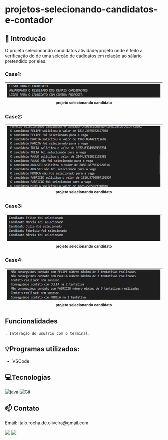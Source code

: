 # projetos-selecionando-candidatos-e-contador

## 📖 Introdução

O projeto selecionando candidatos atividade/projeto onde é feito a verificação do de uma seleção de cadidatos em relação ao sálario pretendido por eles.

### Case1:

| <img src="/selecionando-candidatos/assents/case1.png" width=100%><br><sub>projeto selecionando candidato</sub> |
| :------------------------------------------------------------------------------------------------------------: |

### Case2:

| <img src="/selecionando-candidatos/assents/case2.png" width=100%><br><sub>projeto selecionando candidato</sub> |
| :------------------------------------------------------------------------------------------------------------: |

### Case3:

| <img src="/selecionando-candidatos/assents/case3.png" width=100%><br><sub>projeto selecionando candidato</sub> |
| :------------------------------------------------------------------------------------------------------------: |

### Case4:

| <img src="/selecionando-candidatos/assents/case4.png" width=100%><br><sub>projeto selecionando candidato</sub> |
| :------------------------------------------------------------------------------------------------------------: |

## Funcionalidades

```bash
. Interação do usuário com o terminal.
```

## 💡Programas utilizados:

- VSCode

## 💻Tecnologias

![java](https://img.shields.io/badge/java-4F5B93?style=for-the-badge&logo=Java&logoColor=white)
![Git](https://img.shields.io/badge/GIT-E44C30?style=for-the-badge&logo=git&logoColor=white)

## 📫 Contato

<p>Email: italo.rocha.de.oliveira@gmail.com</p>

<a href = "mailto:italo.rocha.de.oliveira@gmail.com"><img src="https://img.shields.io/badge/-Gmail-%23333?style=for-the-badge&logo=gmail&logoColor=white" alvo ="_blank"></a>
<a href="https://www.linkedin.com/in/italorochaoliveira/" target="_blank"><img src="https://img.shields.io/badge/-LinkedIn-%230077B5?style=for-the-badge&logo=linkedin&logoColor=white" target="_blank"></a>
